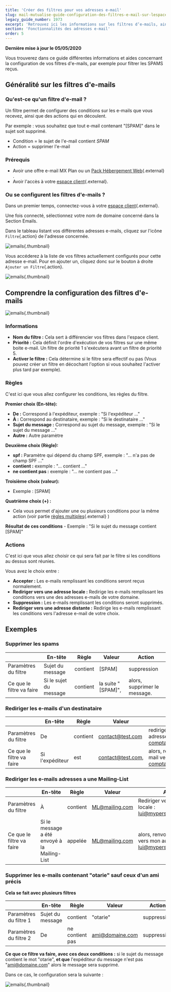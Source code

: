```yaml
---
title: 'Créer des filtres pour vos adresses e-mail'
slug: mail-mutualise-guide-configuration-des-filtres-e-mail-sur-lespace-client
legacy_guide_number: 1973
excerpt: 'Retrouvez ici les informations sur les filtres d’e-mails, ainsi que des exemples d’utilisation'
section: 'Fonctionnalités des adresses e-mail'
order: 5
---
```


**Dernière mise à jour le 05/05/2020**

Vous trouverez dans ce guide différentes informations et aides concernant la configuration de vos filtres d'e-mails, par exemple pour filtrer les SPAMS reçus.

## Généralité sur les filtres d'e-mails

### Qu'est-ce qu'un filtre d'e-mail ?

Un filtre permet de configurer des conditions sur les e-mails que vous recevez, ainsi que des actions qui en découlent.

Par exemple : vous souhaitez que tout e-mail contenant "[SPAM]" dans le sujet soit supprimé.

- Condition = le sujet de l'e-mail contient *SPAM*
- Action = supprimer l'e-mail


### Prérequis

- Avoir une offre e-mail MX Plan ou un [Pack Hébergement Web](https://www.ovh.com/ca/fr/hebergement-web/){.external} .
- Avoir l'accès à votre [espace client](https://ca.ovh.com/auth/?action=gotomanager){.external}.

### Ou se configurent les filtres d'e-mails ?

Dans un premier temps, connectez-vous à votre [espace client](https://ca.ovh.com/auth/?action=gotomanager){.external}.

Une fois connecté, sélectionnez votre nom de domaine concerné dans la Section Emails.

Dans le tableau listant vos différentes adresses e-mails, cliquez sur l'icône `Filtre`{.action} de l'adresse concernée.

![emails](images/img_3239.jpg){.thumbnail}

Vous accéderez à la liste de vos filtres actuellement configurés pour cette adresse e-mail. Pour en ajouter un, cliquez donc sur le bouton à droite `Ajouter un Filtre`{.action}.

![emails](images/img_3240.jpg){.thumbnail}


## Comprendre la configuration des filtres d'e-mails

![emails](images/img_3241.jpg){.thumbnail}


### Informations

- **Nom du filtre :** Cela sert à différencier vos filtres dans l'espace client.
- **Priorité :** Cela définit l'ordre d'exécution de vos filtres sur une même boite e-mail. Un filtre de priorité 1 s'exécutera avant un filtre de priorité 5.
- **Activer le filtre :** Cela détermine si le filtre sera effectif ou pas (Vous pouvez créer un filtre en décochant l'option si vous souhaitez l'activer plus tard par exemple).


### Règles

C'est ici que vous allez configurer les conditions, les règles du filtre.

**Premier choix (En-tête):**

- **De :** Correspond à l'expéditeur, exemple : "Si l'expéditeur ..."
- **À :** Correspond au destinataire, exemple : "Si le destinataire ..."
- **Sujet du message :** Correspond au sujet du message, exemple : "Si le sujet du message ..."
- **Autre :** Autre paramètre

**Deuxième choix (Règle):**

- **spf :** Paramètre qui dépend du champ SPF, exemple : "... n'a pas de champ SPF ..."
- **contient :** exemple : "... contient ..."
- **ne contient pas :** exemple : "... ne contient pas ..."

**Troisième choix (valeur):**

- Exemple : [SPAM]

**Quatrième choix (+) :**

- Cela vous permet d'ajouter une ou plusieurs conditions pour la même action (voir partie [règles multiples](#MULTI){.external} )

**Résultat de ces conditions** - Exemple : "Si le sujet du message contient [SPAM]"


### Actions
C'est ici que vous allez choisir ce qui sera fait par le filtre si les conditions au dessus sont réunies.

Vous avez le choix entre :

- **Accepter :** Les e-mails remplissant les conditions seront reçus normalement.
- **Rediriger vers une adresse locale :** Redirige les e-mails remplissant les conditions vers une des adresses e-mails de votre domaine.
- **Suppression :** Les e-mails remplissant les conditions seront supprimés.
- **Rediriger vers une adresse distante :** Redirige les e-mails remplissant les conditions vers l'adresse e-mail de votre choix.


## Exemples

### Supprimer les spams

||En-tête|Règle|Valeur|Action|
|---|---|---|---|---|
|Paramètres du filtre|Sujet du message|contient|[SPAM]|suppression|
|Ce que le filtre va faire|Si le sujet du message|contient|la suite "[SPAM]",|alors, supprimer le message.|


### Rediriger les e-mails d'un destinataire

||En-tête|Règle|Valeur|Action|
|---|---|---|---|---|
|Paramètres du filtre|De|contient|contact@test.com|rediriger vers une adresse distance : compta@finance.com|
|Ce que le filtre va faire|Si l'expéditeur|est|contact@test.com,|alors, renvoyer l'e-mail vers compta@finance.com|


### Rediriger les e-mails adresses a une Mailing-List

||En-tête|Règle|Valeur|Action|
|---|---|---|---|---|
|Paramètres du filtre|À|contient|ML@mailing.com|Rediriger vers une adresse locale : lui@mypersonaldomain.ovh|
|Ce que le filtre va faire|Si le message a été envoyé à la Mailing-List|appelée|ML@mailing.com|alors, renvoyer le message vers mon autre adresse : lui@mypersonaldomain.ovh|

<a name="MULTI"></a>

### Supprimer les e-mails contenant "otarie" sauf ceux d'un ami précis

**Cela se fait avec plusieurs filtres**

||En-tête|Règle|Valeur|Action|
|---|---|---|---|---|
|Paramètres du filtre 1|Sujet du message|contient|"otarie"|suppression|
|Paramètres du filtre 2|De|ne contient pas|ami@domaine.com|suppression|

**Ce que ce filtre va faire, avec ces deux conditions :** si le sujet du message contient le mot "otarie", **et que** l'expéditeur du message n'est pas "ami@domaine.com" alors le message sera supprimé.

Dans ce cas, le configuration sera la suivante :

![emails](images/img_3242.jpg){.thumbnail}

